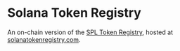 # Solana Token Registry
An on-chain version of the [SPL Token Registry](https://github.com/solana-labs/token-list/), hosted at [solanatokenregistry.com](https://solanatokenregistry.com).

